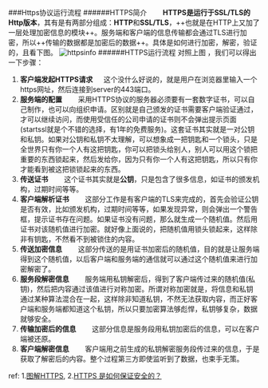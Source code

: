 ###Https协议运行流程
######HTTPS简介
　　**HTTPS是运行于SSL/TLS的Http版本**，其有是有两部分组成：**HTTP**和**SSL/TLS**，++也就是在HTTP上又加了一层处理加密信息的模块++。服务端和客户端的信息传输都会通过TLS进行加密，所以++传输的数据都是加密后的数据++。具体是如何进行加密，解密，验证的，且看下图。
![httpsinfo](http://images.cnblogs.com/cnblogs_com/prayjourney/1041349/o_httpsinfo.png)
######HTTPS运行流程
对照上图 ，我们可以得出一下步骤：
1. **客户端发起HTTPS请求**
　  这个没什么好说的，就是用户在浏览器里输入一个https网址，然后连接到server的443端口。
2. **服务端的配置**
　　采用HTTPS协议的服务器必须要有一套数字证书，可以自己制作，也可以向组织申请。区别就是自己颁发的证书需要客户端验证通过，才可以继续访问，而使用受信任的公司申请的证书则不会弹出提示页面(startssl就是个不错的选择，有1年的免费服务)。这套证书其实就是一对公钥和私钥。如果对公钥和私钥不太理解，可以想象成一把钥匙和一个锁头，只是全世界只有你一个人有这把钥匙，你可以把锁头给别人，别人可以用这个锁把重要的东西锁起来，然后发给你，因为只有你一个人有这把钥匙，所以只有你才能看到被这把锁锁起来的东西。
3. **传送证书**
　　这个证书其实就是**公钥**，只是包含了很多信息，如证书的颁发机构，过期时间等等。
4. **客户端解析证书**
　　这部分工作是有客户端的TLS来完成的，首先会验证公钥是否有效，比如颁发机构，过期时间等等，如果发现异常，则会弹出一个警告框，提示证书存在问题。如果证书没有问题，那么就生成一个随机值。然后用证书对该随机值进行加密。就好像上面说的，把随机值用锁头锁起来，这样除非有钥匙，不然看不到被锁住的内容。
5. **传送加密信息**
　　这部分传送的是用证书加密后的随机值，目的就是让服务端得到这个随机值，以后客户端和服务端的通信就可以通过这个随机值来进行加密解密了。
6. **服务段解密信息**
　　服务端用私钥解密后，得到了客户端传过来的随机值(私钥)，然后把内容通过该值进行对称加密。所谓对称加密就是，将信息和私钥通过某种算法混合在一起，这样除非知道私钥，不然无法获取内容，而正好客户端和服务端都知道这个私钥，所以只要加密算法够彪悍，私钥够复杂，数据就够安全。
7. **传输加密后的信息**
　　这部分信息是服务段用私钥加密后的信息，可以在客户端被还原。
8. **客户端解密信息**
　　客户端用之前生成的私钥解密服务段传过来的信息，于是获取了解密后的内容。整个过程第三方即使监听到了数据，也束手无策。

ref:
1.[图解HTTPS](http://www.admin5.com/article/20150523/600105.shtml), 2.[HTTPS 是如何保证安全的？](http://www.jianshu.com/p/b894a7e1c779)